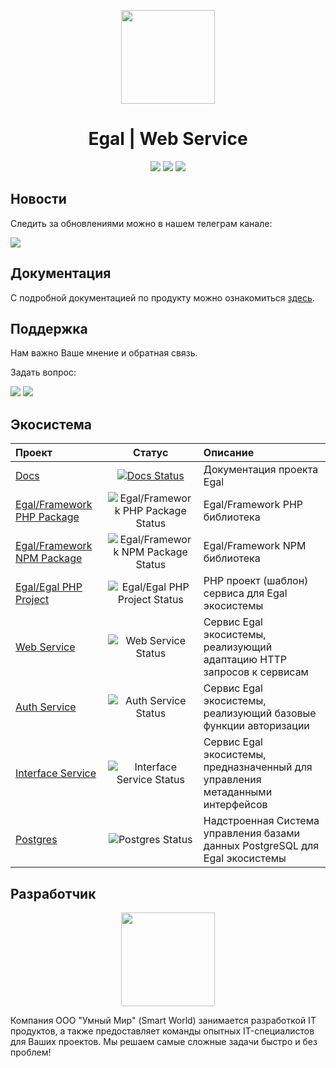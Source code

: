<p align="center"><img src="https://raw.githubusercontent.com/smartworldteam/art/main/logo.svg" height="150"></p>
<h1 align="center">Egal | Web Service</h1>
<p align="center">
<a href="https://github.com/smartworldteam/egal-web-service"><img src="https://img.shields.io/github/license/smartworldteam/egal-web-service"></a>
<a href="https://github.com/smartworldteam/egal-web-service"><img src="https://img.shields.io/docker/v/egalbox/web-service"></a>
<a href="https://github.com/smartworldteam/egal-web-service"><img src="https://img.shields.io/docker/pulls/egalbox/web-service"></a>
</p>

## Новости

Следить за обновлениями можно в нашем телеграм канале:

[![](https://img.shields.io/badge/Channel%20on-Telegram-informational)](https://t.me/egalbox)


## Документация

С подробной документацией по продукту можно ознакомиться
[здесь](https://smartworldteam.github.io/egal-docs/#/).


## Поддержка

Нам важно Ваше мнение и обратная связь.

Задать вопрос:

[![](https://img.shields.io/badge/Chat%20on-Telegram-blue)](https://t.me/joinchat/n175xzBrCUswMWU6)
[![](https://img.shields.io/badge/Mail%20to-egal%40smartworld.team-red)](mailto:egal@smartworld.team)


## Экосистема

| Проект                       |                Статус                | Описание                                                                       |
|:-----------------------------|:------------------------------------:|:-------------------------------------------------------------------------------|
| [Docs]                       |        [![Docs Status]][Docs]        | Документация проекта Egal                                                      |
| [Egal/Framework PHP Package] | ![Egal/Framework PHP Package Status] | Egal/Framework PHP библиотека                                                  |
| [Egal/Framework NPM Package] | ![Egal/Framework NPM Package Status] | Egal/Framework NPM библиотека                                                  |
| [Egal/Egal PHP Project]      |   ![Egal/Egal PHP Project Status]    | PHP проект (шаблон) сервиса для Egal экосистемы                                |
| [Web Service]                |        ![Web Service Status]         | Сервис Egal экосистемы, реализующий адаптацию HTTP запросов к сервисам         |
| [Auth Service]               |        ![Auth Service Status]        | Сервис Egal экосистемы, реализующий базовые функции авторизации                |
| [Interface Service]          |     ![Interface Service Status]      | Сервис Egal экосистемы, предназначенный для управления метаданными интерфейсов |
| [Postgres]                   |          ![Postgres Status]          | Надстроенная Система управления базами данных PostgreSQL для Egal экосистемы   |

[Docs]: https://github.com/smartworldteam/egal-docs
[Egal/Framework PHP Package]: https://github.com/smartworldteam/egal-framework-php-package
[Egal/Framework NPM Package]:https://github.com/smartworldteam/egal-framework-npm-package
[Egal/Egal PHP Project]:https://github.com/smartworldteam/egal-egal-php-project
[Web Service]:https://github.com/smartworldteam/egal-web-service
[Auth Service]:https://github.com/smartworldteam/egal-auth-service
[Interface Service]: https://github.com/smartworldteam/egal-interface-service
[Postgres]: https://github.com/smartworldteam/postgres

[Docs Status]: https://img.shields.io/website?url=https%3A%2F%2Fsmartworldteam.github.io%2Fegal-docs%2F%23%2F
[Egal/Framework PHP Package Status]: https://img.shields.io/packagist/v/egal/framework?include_prereleases
[Egal/Framework NPM Package Status]: https://img.shields.io/npm/v/@egalteam/egal
[Egal/Egal PHP Project Status]: https://img.shields.io/packagist/v/egal/egal?include_prereleases
[Web Service Status]: https://img.shields.io/docker/v/egalbox/web-service?label=dockerhub
[Auth Service Status]: https://img.shields.io/docker/v/egalbox/auth-service?label=dockerhub
[Interface Service Status]: https://img.shields.io/docker/v/egalbox/interface-service?label=dockerhub
[Postgres Status]: https://img.shields.io/docker/v/egalbox/postgres?label=dockerhub


## Разработчик

<p align="center"><a href="https://smartworld.team/"><img src="https://raw.githubusercontent.com/smartworldteam/art/main/smartworld/logo.svg" width="150"></a></p>

Компания ООО "Умный Мир" (Smart World) занимается разработкой IT
продуктов, а также предоставляет команды опытных IT-специалистов для
Ваших проектов. Мы решаем самые сложные задачи быстро и без проблем!

